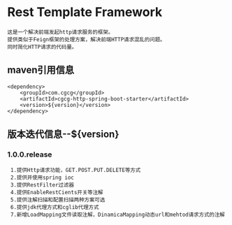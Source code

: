 # Rest Template Framework

    这是一个解决前端发起http请求服务的框架。
    提供类似于Feign框架的处理方案，解决前端HTTP请求混乱的问题。
    同时简化HTTP请求的代码量。
    
## maven引用信息
    
    <dependency>
        <groupId>com.cgcg</groupId>
        <artifactId>cgcg-http-spring-boot-starter</artifactId>
        <version>${version}</version>
    </dependency>
    
## 版本迭代信息--${version}   

### 1.0.0.release

     1.提供Http请求功能，GET.POST.PUT.DELETE等方式
     2.提供并使用spring ioc
     3.提供RestFilter过滤器
     4.提供EnableRestCients开关等注解
     5.提供注解扫描和配置扫描两种方案可选
     6.提供jdk代理方式和cglib代理方式
     7.新增LoadMapping文件读取注解，DinamicaMapping动态url和mehtod请求方式的注解

